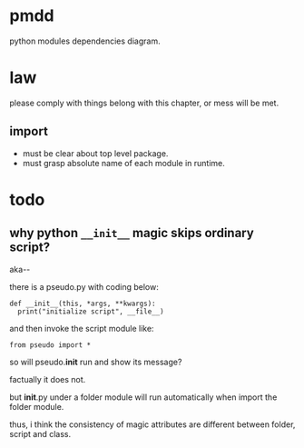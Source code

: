 # pmdd #
python modules dependencies diagram.

# law #

please comply with things belong with this chapter, or mess will be met.

## import ##
- must be clear about top level package.
- must grasp absolute name of each module in runtime.

# todo #
## why python `__init__` magic skips ordinary script? ##

aka--

there is a pseudo.py with coding below:

```
def __init__(this, *args, **kwargs):
  print("initialize script", __file__)
```

and then invoke the script module like:

```
from pseudo import *
```

so will pseudo.__init__ run and show its message?

factually it does not.

but __init__.py under a folder module will run automatically when import the folder module.

thus, i think the consistency of magic attributes are different between folder, script and class.
